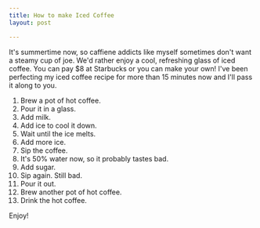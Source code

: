 ```yaml
---
title: How to make Iced Coffee
layout: post

---
```


It's summertime now, so caffiene addicts like myself sometimes don't want a steamy cup of joe. We'd rather enjoy a cool, refreshing glass of iced coffee. You can pay $8 at Starbucks or you can make your own! I've been perfecting my iced coffee recipe for more than 15 minutes now and I'll pass it along to you. 

1. Brew a pot of hot coffee. 
2. Pour it in a glass.
3. Add milk.
4. Add ice to cool it down.
5. Wait until the ice melts.
6. Add more ice.
7. Sip the coffee.
8. It's 50% water now, so it probably tastes bad.
9. Add sugar. 
10. Sip again. Still bad.
11. Pour it out.
12. Brew another pot of hot coffee.
13. Drink the hot coffee.

Enjoy!